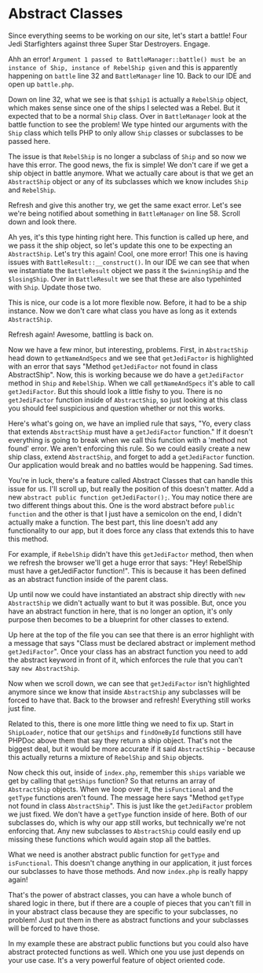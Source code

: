 # Abstract Classes

 Since everything seems to be working on our site, let's start a battle!
 Four Jedi Starfighters against three Super Star Destroyers. Engage.
 
 Ahh an error! `Argument 1 passed to BattleManager::battle() must be an instance of Ship, instance of RebelShip given` 
 and this is apparently happening on `battle` line 32 and `BattleManager` 
 line 10. Back to our IDE and open up `battle.php`. 
 
 Down on line 32, what we see is that `$ship1` is actually a `RebelShip`
 object, which makes sense since one of the ships I selected was a Rebel. But
 it expected that to be a normal `Ship` class. Over in `BattleManager` look
 at the battle function to see the problem! We type hinted our arguments with the
 `Ship` class which tells PHP to only allow `Ship` classes or subclasses to be
 passed here. 
 
 The issue is that `RebelShip` is no longer a subclass of `Ship` and so now we have this
 error. The good news, the fix is simple! We don't care if we get a ship object in battle anymore.
 What we actually care about is that we get an `AbstractShip` object or any of its subclasses
 which we know includes `Ship` and `RebelShip`. 

 Refresh and give this another try, we get the same exact error. Let's see we're being
 notified about something in `BattleManager` on line 58. Scroll down and look there.
 
 Ah yes, it's this type hinting right here. This function is called up here, and we pass it the
 ship object, so let's update this one to be expecting an `AbstractShip`. Let's try this again!
 Cool, one more error! This one is having issues with `BattleResult::__construct()`. In our IDE
 we can see that when we instantiate the `BattleResult` object we pass it the `$winningShip` and
 the `$losingShip`. Over in `BattleResult` we see that these are also typehinted with `Ship`. 
 Update those two. 
 
 This is nice, our code is a lot more flexible now.  Before, it had to be a ship instance. Now
 we don't care what class you have as long as it extends `AbstractShip`. 
 
 Refresh again! Awesome, battling is back on.
 
 Now we have a few minor, but interesting, problems. First, in `AbstractShip` head down to
 `getNameAndSpecs` and we see that `getJediFactor` is highlighted with an error that says
 "Method `getJediFactor` not found in class AbstractShip". Now, this is working because we do have
 a `getJediFactor` method in `Ship` and `RebelShip`. When we call `getNameAndSpecs` it's able to 
 call `getJediFactor`. But this should look a little fishy to you. There is no `getJediFactor` 
 function inside of `AbstractShip`, so just looking at this class you should feel suspicious and 
 question whether or not this works. 
 
 Here's what's going on, we have an implied rule that says, "Yo, every class that extends `AbstractShip`
 must have a `getJediFactor` function." If it doesn't everything is going to break when we call this
 function with a 'method not found' error. We aren't enforcing this rule. So we could easily create a new 
 ship class, extend `AbstractShip`, and forget to add a `getJediFactor` function. Our application would 
 break and no battles would be happening. Sad times. 
 
 You're in luck, there's a feature called Abstract Classes that can handle this issue for us. I'll scroll
 up, but really the position of this doesn't matter. Add a new `abstract public function getJediFactor();`.
 You may notice there are two different things about this. One is the word abstract before `public function`
 and the other is that I just have a semicolon on the end, I didn't actually make a function. The best part, 
 this line doesn't add any functionality to our app, but it does force any class that extends this
 to have this method. 
 
 For example, if `RebelShip` didn't have this `getJediFactor` method, then when we refresh the browser
 we'll get a huge error that says: "Hey! RebelShip must have a getJediFactor function!". This is because 
 it has been defined as an abstract function inside of the parent class.
 
 Up until now we could have instantiated an abstract ship directly with `new AbstractShip` we didn't
 actually want to but it was possible. But, once you have an abstract function in here, that is no longer 
 an option, it's only purpose then becomes to be a blueprint for other classes to extend.
 
 Up here at the top of the file you can see that there is an error highlight with a message that says
 "Class must be declared abstract or implement method `getJediFactor`". Once your class has an
 abstract function you need to add the abstract keyword in front of it, which enforces the rule that
 you can't say `new AbstractShip`. 
 
 Now when we scroll down, we can see that `getJediFactor` isn't highlighted anymore since we know that
 inside `AbstractShip` any subclasses will be forced to have that. Back to the browser and refresh! 
 Everything still works just fine.
 
 Related to this, there is one more little thing we need to fix up. Start in `ShipLoader`, notice that our
 `getShips` and `findOneById` functions still have PHPDoc above them that say they return a ship object.
 That's not the biggest deal, but it would be more accurate if it said `AbstractShip` - because this actually
 returns a mixture of `RebelShip` and `Ship` objects.
 
 Now check this out, inside of `index.php`, remember this `ships` variable we get by calling that `getShips` 
 function? So that returns an array of `AbstractShip` objects. When we loop over it, the `isFunctional` and 
 the `getType` functions aren't found. The message here says "Method `getType` not found in class `AbstractShip`".
 This is just like the `getJediFactor` problem we just fixed. We don't have a `getType` function inside of here.
 Both of our subclasses do, which is why our app still works, but technically we're not enforcing that. Any new
 subclasses to `AbstractShip` could easily end up missing these functions which would again stop all the battles.
 
 What we need is another abstract public function for `getType` and `isFunctional`. This doesn't change anything
 in our application, it just forces our subclasses to have those methods. And now `index.php` is really happy again!
 
 That's the power of abstract classes, you can have a whole bunch of shared logic in there, but if there are a
 couple of pieces that you can't fill in in your abstract class because they are specific to your subclasses,
 no problem! Just put them in there as abstract functions and your subclasses will be forced to have those.
 
 In my example these are abstract public functions but you could also have abstract protected functions as well.
 Which one you use just depends on your use case. It's a very powerful feature of object oriented code.
